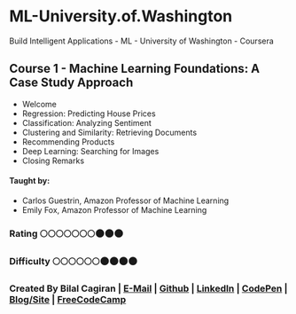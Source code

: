 # ML-University.of.Washington
Build Intelligent Applications - ML - University of Washington - Coursera

## Course 1 - Machine Learning Foundations: A Case Study Approach
* Welcome
* Regression: Predicting House Prices
* Classification: Analyzing Sentiment
* Clustering and Similarity: Retrieving Documents
* Recommending Products
* Deep Learning: Searching for Images
* Closing Remarks

#### Taught by: 
* Carlos Guestrin, Amazon Professor of Machine Learning
*  Emily Fox, Amazon Professor of Machine Learning

### Rating     :full_moon::full_moon::full_moon::full_moon::full_moon::full_moon::full_moon::new_moon::new_moon::new_moon:
### Difficulty :full_moon::full_moon::full_moon::full_moon::full_moon::full_moon::new_moon::new_moon::new_moon::new_moon:

### Created By Bilal Cagiran | [E-Mail](mailto:bcagiran@hotmail.com) | [Github](https://github.com/extwiii/) | [LinkedIn](https://linkedin.com/in/bilalcagiran) | [CodePen](http://codepen.io/extwiii/) | [Blog/Site](http://bilalcagiran.com) | [FreeCodeCamp](https://www.freecodecamp.com/extwiii) 

